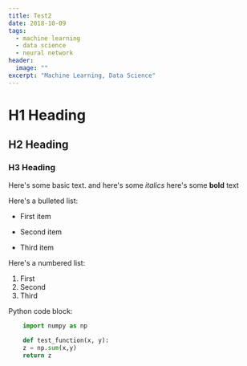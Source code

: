 ```yaml
---
title: Test2
date: 2018-10-09
tags: 
  - machine learning
  - data science
  - neural network
header:
  image: ""
excerpt: "Machine Learning, Data Science"
---
```


# H1 Heading

## H2 Heading

### H3 Heading

Here's some basic text.
and here's some *italics*
here's some **bold** text

Here's a bulleted list:
* First item
+ Second item
- Third item

Here's a numbered list:
1. First
2. Second
3. Third

Python code block:
```python
    import numpy as np
    
    def test_function(x, y):
    z = np.sum(x,y)
    return z
```
